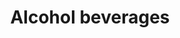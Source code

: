 ---
title: Alcohol beverages
longTitle: 'Alcohol beverages'
tags:
- gccommon
usedFor:
- "[[Alcoholic beverages]]"
---